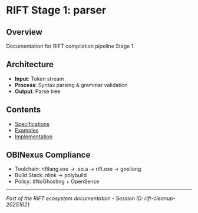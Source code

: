 # RIFT Stage 1: parser

## Overview
Documentation for RIFT compilation pipeline Stage 1.

## Architecture
- **Input**: Token stream
- **Process**: Syntax parsing & grammar validation
- **Output**: Parse tree

## Contents
- [Specifications](specifications/)
- [Examples](examples/)
- [Implementation](implementation/)

## OBINexus Compliance
- Toolchain: riftlang.exe → .so.a → rift.exe → gosilang
- Build Stack: nlink → polybuild
- Policy: #NoGhosting + OpenSense

---
*Part of the RIFT ecosystem documentation - Session ID: rift-cleanup-20251021*
